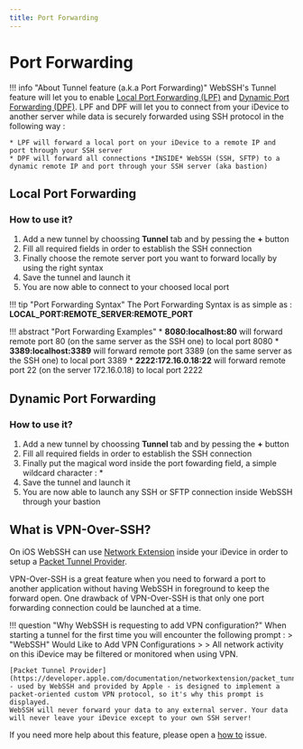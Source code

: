 ```yaml
---
title: Port Forwarding
---
```

# Port Forwarding
!!! info "About Tunnel feature (a.k.a Port Forwarding)"
    WebSSH's Tunnel feature will let you to enable [Local Port Forwarding (LPF)](https://en.wikipedia.org/wiki/Port_forwarding#Local_port_forwarding) and [Dynamic Port Forwarding (DPF)](https://en.wikipedia.org/wiki/Port_forwarding#Dynamic_port_forwarding).
    LPF and DPF will let you to connect from your iDevice to another server while data is securely forwarded using SSH protocol in the following way :
    
    * LPF will forward a local port on your iDevice to a remote IP and port through your SSH server
    * DPF will forward all connections *INSIDE* WebSSH (SSH, SFTP) to a dynamic remote IP and port through your SSH server (aka bastion)

## Local Port Forwarding
### How to use it?
1. Add a new tunnel by choossing **Tunnel** tab and by pessing the **+** button
2. Fill all required fields in order to establish the SSH connection
3. Finally choose the remote server port you want to forward locally by using the right syntax
4. Save the tunnel and launch it
5. You are now able to connect to your choosed local port

!!! tip "Port Forwarding Syntax"
    The Port Forwarding Syntax is as simple as : **LOCAL_PORT:REMOTE_SERVER:REMOTE_PORT**

!!! abstract "Port Forwarding Examples"
    * **8080:localhost:80** will forward remote port 80 (on the same server as the SSH one) to local port 8080
    * **3389:localhost:3389** will forward remote port 3389 (on the same server as the SSH one) to local port 3389
    * **2222:172.16.0.18:22** will forward remote port 22 (on the server 172.16.0.18) to local port 2222

## Dynamic Port Forwarding
### How to use it?
1. Add a new tunnel by choossing **Tunnel** tab and by pessing the **+** button
2. Fill all required fields in order to establish the SSH connection
3. Finally put the magical word inside the port fowarding field, a simple wildcard character : *
4. Save the tunnel and launch it
5. You are now able to launch any SSH or SFTP connection inside WebSSH through your bastion

## What is VPN-Over-SSH?
On iOS WebSSH can use [Network Extension](https://developer.apple.com/documentation/networkextension) inside your iDevice in order to setup a [Packet Tunnel Provider](https://developer.apple.com/documentation/networkextension/packet_tunnel_provider).

VPN-Over-SSH is a great feature when you need to forward a port to another application without having WebSSH in foreground to keep the forward open. One drawback of VPN-Over-SSH is that only one port forwarding connection could be launched at a time.

!!! question "Why WebSSH is requesting to add VPN configuration?"
    When starting a tunnel for the first time you will encounter the following prompt :
    > "WebSSH" Would Like to Add VPN Configurations
    >
    > All network activity on this iDevice may be filtered or monitored when using VPN.

    [Packet Tunnel Provider](https://developer.apple.com/documentation/networkextension/packet_tunnel_provider) - used by WebSSH and provided by Apple - is designed to implement a packet-oriented custom VPN protocol, so it's why this prompt is displayed.
    WebSSH will never forward your data to any external server. Your data will never leave your iDevice except to your own SSH server!

If you need more help about this feature, please open a [how to](https://github.com/isontheline/pro.webssh.net/issues/new?assignees=&labels=&template=how_to.md&title=) issue.